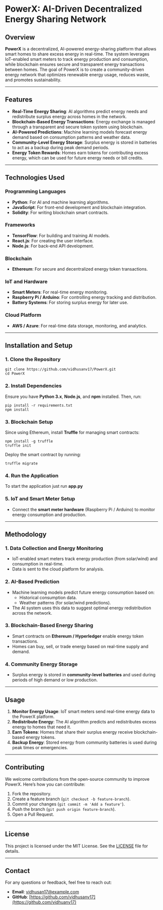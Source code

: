 
# PowerX: AI-Driven Decentralized Energy Sharing Network

## Overview

**PowerX** is a decentralized, AI-powered energy-sharing platform that allows smart homes to share excess energy in real-time. The system leverages IoT-enabled smart meters to track energy production and consumption, while blockchain ensures secure and transparent energy transactions between homes. The goal of PowerX is to create a community-driven energy network that optimizes renewable energy usage, reduces waste, and promotes sustainability.

---

## Features

- **Real-Time Energy Sharing**: AI algorithms predict energy needs and redistribute surplus energy across homes in the network.
- **Blockchain-Based Energy Transactions**: Energy exchange is managed through a transparent and secure token system using blockchain.
- **AI-Powered Predictions**: Machine learning models forecast energy demand based on consumption patterns and weather data.
- **Community-Level Energy Storage**: Surplus energy is stored in batteries to act as a backup during peak demand periods.
- **Energy Token Rewards**: Homes earn tokens for contributing excess energy, which can be used for future energy needs or bill credits.

---

## Technologies Used

### Programming Languages
- **Python**: For AI and machine learning algorithms.
- **JavaScript**: For front-end development and blockchain integration.
- **Solidity**: For writing blockchain smart contracts.

### Frameworks
- **TensorFlow**: For building and training AI models.
- **React.js**: For creating the user interface.
- **Node.js**: For back-end API development.

### Blockchain
- **Ethereum**: For secure and decentralized energy token transactions.

### IoT and Hardware
- **Smart Meters**: For real-time energy monitoring.
- **Raspberry Pi / Arduino**: For controlling energy tracking and distribution.
- **Battery Systems**: For storing surplus energy for later use.

### Cloud Platform
- **AWS / Azure**: For real-time data storage, monitoring, and analytics.

---

## Installation and Setup

### 1. Clone the Repository
```
git clone https://github.com/vidhusanv17/PowerX.git
cd PowerX
```

### 2. Install Dependencies
Ensure you have **Python 3.x**, **Node.js**, and **npm** installed. Then, run:
```
pip install -r requirements.txt     
npm install                        
```

### 3. Blockchain Setup
Since using Ethereum, install **Truffle** for managing smart contracts:
```
npm install -g truffle
truffle init
```
Deploy the smart contract by running:
```
truffle migrate 
```

### 4. Run the Application
To start the application just run 
**app.py**

### 5. IoT and Smart Meter Setup
- Connect the **smart meter hardware** (Raspberry Pi / Arduino) to monitor energy consumption and production.

---

## Methodology

### 1. Data Collection and Energy Monitoring
- IoT-enabled smart meters track energy production (from solar/wind) and consumption in real-time.
- Data is sent to the cloud platform for analysis.

### 2. AI-Based Prediction
- Machine learning models predict future energy consumption based on:
  - Historical consumption data.
  - Weather patterns (for solar/wind predictions).
- The AI system uses this data to suggest optimal energy redistribution across the network.

### 3. Blockchain-Based Energy Sharing
- Smart contracts on **Ethereum / Hyperledger** enable energy token transactions.
- Homes can buy, sell, or trade energy based on real-time supply and demand.

### 4. Community Energy Storage
- Surplus energy is stored in **community-level batteries** and used during periods of high demand or low production.

---

## Usage

1. **Monitor Energy Usage**: IoT smart meters send real-time energy data to the PowerX platform.
2. **Redistribute Energy**: The AI algorithm predicts and redistributes excess energy to homes that need it.
3. **Earn Tokens**: Homes that share their surplus energy receive blockchain-based energy tokens.
4. **Backup Energy**: Stored energy from community batteries is used during peak times or emergencies.

---

## Contributing

We welcome contributions from the open-source community to improve PowerX. Here’s how you can contribute:

1. Fork the repository.
2. Create a feature branch (`git checkout -b feature-branch`).
3. Commit your changes (`git commit -m 'Add a feature'`).
4. Push the branch (`git push origin feature-branch`).
5. Open a Pull Request.

---

## License

This project is licensed under the MIT License. See the [LICENSE](LICENSE) file for details.

---

## Contact

For any questions or feedback, feel free to reach out:

- **Email**: vidhusan17@example.com
- **GitHub**: [https://github.com/vidhusanv17](https://github.com/vidhuanv17)

